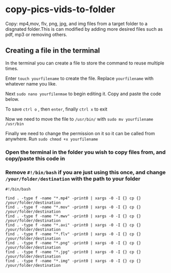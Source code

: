# copy-pics-vids-to-folder
Copy: mp4,mov, flv, png, jpg, and img files from a target folder to a disgnated folder.This is can modified by adding more desired files such as pdf, mp3 or removing others. 

## Creating a file in the terminal

In the terminal you can create a file to store the command to reuse multiple times.

Enter `touch yourfilename` to create the file. Replace `yourfilename` with whatever name you like.

Next `sudo nano yourfilenmae` to begin editing it. Copy and paste the code below.

To save `ctrl o` , then `enter`, finally `ctrl x` to exit

Now we need to move the file to `/usr/bin/` with `sudo mv yourfilename /usr/bin`

Finally we need to change the permission on it so it can be called from anywhere.
Run `sudo chmod +x yourfilename`

### Open the terminal in the folder you wish to copy files from, and copy/paste this code in

### Remove `#!/bin/bash` if you are just using this once, and change `/your/folder/destination` with the path to your folder
```
#!/bin/bash

find . -type f -name "*.mp4" -print0 | xargs -0 -I {} cp {} /your/folder/destination
find . -type f -name "*.mov" -print0 | xargs -0 -I {} cp {} /your/folder/destination
find . -type f -name "*.mwv" -print0 | xargs -0 -I {} cp {} /your/folder/destination
find . -type f -name "*.avi" -print0 | xargs -0 -I {} cp {} /your/folder/destination
find . -type f -name "*.flv" -print0 | xargs -0 -I {} cp {} /your/folder/destination
find . -type f -name "*.png" -print0 | xargs -0 -I {} cp {} /your/folder/destination
find . -type f -name "*.jpg" -print0 | xargs -0 -I {} cp {} /your/folder/destination
find . -type f -name "*.img" -print0 | xargs -0 -I {} cp {} /your/folder/destination
```

